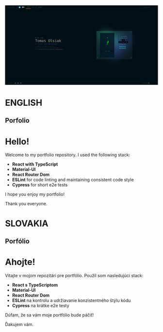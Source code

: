 ![alt text](./vite-project/src/assets/img/firstLook/firstScreen.png)

# ENGLISH

## Porfolio

# Hello!

Welcome to my portfolio repository. I used the following stack:

- **React with TypeScript**
- **Material-UI**
- **React Router Dom**
- **ESLint** for code linting and maintaining consistent code style
- **Cypress** for short e2e tests

I hope you enjoy my portfolio!

<!-- Send Link For my portfolio
Check my [Porfolio](https://katzohub.github.io/Portfolio-App/indexEN.html)
 -->

Thank you everyone.

# SLOVAKIA

## Porfólio

# Ahojte!

Vitajte v mojom repozitári pre portfólio. Použil som nasledujúci stack:

- **React s TypeScriptom**
- **Material-UI**
- **React Router Dom**
- **ESLint** na kontrolu a udržiavanie konzistentného štýlu kódu
- **Cypress** na krátke e2e testy

Dúfam, že sa vám moje portfólio bude páčiť!

<!-- Send Link For my portfolio
Pozri moje [Porfólio](https://katzohub.github.io/Portfolio-App/)
 -->

Ďakujem vám.
